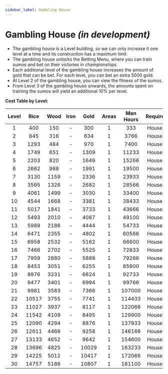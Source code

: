```yaml
---
sidebar_label: Gambling House
---
```

# Gambling House *(in development)*

- The gambling house is a Level building, so we can only increase it one level at a time and its construction has a maximum limit.
- The gambling house unlocks the Betting Menu, where you can train sumos and bet on their victories in championships.
- Each additional level of the gambling house increases the amount of gold that can be bet. For each level, you can bet an extra 5000 gold.
- At Level 2 of the gambling house, you can view the fitness of the sumos.
- From Level 3 of the gambling house onwards, the amounts spent on training the sumos will yield an additional 10% per level.

**Cost Table by Level:**

| Level | Rice  | Wood  | Iron  | Gold  | Areas | Man Hours | Requirement | Máx. level |
| :---: | :---: | :---: | :---: | :---: | :---: | :-------: | :---------: | :--------: |
|   1   |  400  |  150  |   -   |  300  |   1   |    333    | Houses(80)  |     -      |
|   2   |  845  |  316  |   -   |  634  |   1   |   3766    | Houses(80)  |     -      |
|   3   | 1293  |  484  |   -   |  970  |   1   |   7400    | Houses(80)  |     -      |
|   4   | 1749  |  651  |   -   | 1309  |   1   |   11233   | Houses(80)  |     -      |
|   5   | 2203  |  820  |   -   | 1649  |   1   |   15266   | Houses(80)  |     -      |
|   6   | 2662  |  988  |   -   | 1991  |   1   |   19500   | Houses(80)  |     -      |
|   7   | 3130  | 1159  |   -   | 2336  |   1   |   23933   | Houses(80)  |     -      |
|   8   | 3595  | 1326  |   -   | 2682  |   1   |   28566   | Houses(80)  |     -      |
|   9   | 4061  | 1499  |   -   | 3030  |   1   |   33400   | Houses(80)  |     -      |
|  10   | 4544  | 1668  |   -   | 3381  |   1   |   38433   | Houses(80)  |     -      |
|  11   | 5017  | 1841  |   -   | 3733  |   1   |   43666   | Houses(80)  |     -      |
|  12   | 5493  | 2010  |   -   | 4087  |   1   |   49100   | Houses(80)  |     -      |
|  13   | 5989  | 2186  |   -   | 4444  |   1   |   54733   | Houses(80)  |     -      |
|  14   | 6471  | 2355  |   -   | 4802  |   1   |   60566   | Houses(80)  |     -      |
|  15   | 6958  | 2532  |   -   | 5162  |   1   |   66600   | Houses(80)  |     -      |
|  16   | 7466  | 2702  |   -   | 5525  |   1   |   72833   | Houses(80)  |     -      |
|  17   | 7959  | 2880  |   -   | 5889  |   1   |   79266   | Houses(80)  |     -      |
|  18   | 8453  | 3051  |   -   | 6255  |   1   |   85900   | Houses(80)  |     -      |
|  19   | 8976  | 3231  |   -   | 6624  |   1   |   92733   | Houses(80)  |     -      |
|  20   | 9477  | 3401  |   -   | 6994  |   1   |   99766   | Houses(80)  |     -      |
|  21   | 9981  | 3583  |   -   | 7366  |   1   |  107000   | Houses(80)  |     -      |
|  22   | 10517 | 3755  |   -   | 7741  |   1   |  114433   | Houses(80)  |     -      |
|  23   | 11027 | 3937  |   -   | 8117  |   1   |  122066   | Houses(80)  |     -      |
|  24   | 11542 | 4109  |   -   | 8495  |   1   |  129900   | Houses(80)  |     -      |
|  25   | 12090 | 4294  |   -   | 8876  |   1   |  137933   | Houses(80)  |     -      |
|  26   | 12611 | 4466  |   -   | 9258  |   1   |  146166   | Houses(80)  |     -      |
|  27   | 13133 | 4652  |   -   | 9642  |   1   |  154600   | Houses(80)  |     -      |
|  28   | 13696 | 4825  |   -   | 10029 |   1   |  163233   | Houses(80)  |     -      |
|  29   | 14225 | 5012  |   -   | 10417 |   1   |  172066   | Houses(80)  |     -      |
|  30   | 14757 | 5186  |   -   | 10807 |   1   |  181100   | Houses(80)  |     -      |